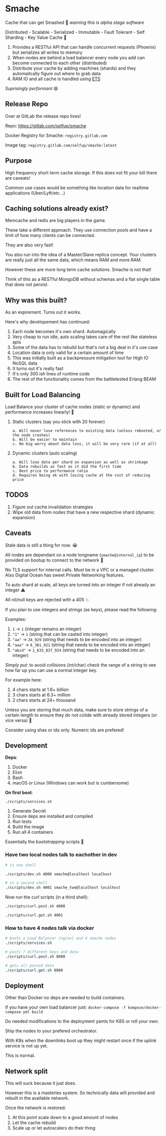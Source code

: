 # Smache

Cache that can get Smashed :tada: _warning this is alpha stage software_

Distributed - Scalable - Serialized - Immutable - Fault Tolerant - Self Sharding - Key Value Cache :rocket:

1. Provides a RESTful API that can handle concurrent requests (Phoenix) but serializes all writes to memory
1. When nodes are behind a load balancer every node you add can become connected to each other (distributed)
1. Distribute your cache by adding machines (shards) and they automaitcally figure out where to grab data
1. RAM IO and all cache is handled using [ETS](https://elixir-lang.org/getting-started/mix-otp/ets.html)

_Suprisingly performant_ :smile:

## Release Repo

Over at GitLab the release repo lives!

Repo: https://gitlab.com/selfup/smache

Docker Registry for Smache: `registry.gitlab.com`

Image tag: `registry.gitlab.com/selfup/smache:latest`

## Purpose

High frequency short term cache storage. If this does not fit your bill there are caveats!

Common use cases would be something like location data for realtime applications (Uber/Lyft/etc...)

## Caching solutions already exist?

Memcache and redis are big players in the game.

These take a different approach. They use connection pools and have a limit of how many clients can be connected.

They are also very fast!

You also run into the idea of a Master/Slave replica concept. Your clusters are really just all the same data, which means RAM and more RAM.

However these are more long term cache solutions. Smache is not that!

Think of this as a RESTful MongoDB without schemas and a flat single table that does not persist.

## Why was this built?

As an expirement. Turns out it works.

Here's why developement has continued:

1. Each node becomes it's own shard. Automagically
1. Very cheap to run idle, auto scaling takes care of the rest like stateless apis
1. Some of the data has to rebuild but that's not a big deal in it's use case
1. Location data is only valid for a certain amount of time
1. This was initially built as a backpressure mitigation tool for High IO NoSQL data
1. It turns out it's really fast
1. It's only 300 ish lines of runtime code
1. The rest of the functionality comes from the battletested Erlang BEAM

## Built for Load Balancing

Load Balance your cluster of cache nodes (static or dynamic) and performance increases linearly! :tada:

1.  Static clusters (say you stick with 20 forever)

        a. Will never lose references to existing data (unless rebooted, or the node crashes)
        b. Will be easier to maintain
        c. No big worry about data loss, it will be very rare (if at all)

2.  Dynamic clusters (auto scaling)

        a. Will lose data per shard on expansion as well as shrinkage
        b. Data rebuilds as fast as it did the first time
        c. Best price to performance ratio
        d. Requires being ok with losing cache at the cost of reducing price

## TODOS

1. Figure out cache invalidation strategies
1. Wipe old data from nodes that have a new respective shard (dynamic expansion)

## Caveats

Stale data is still a thing for now. :sob:

All nodes are dependant on a node longname (`smache@internal_ip`) to be provided on bootup to connect to the network :rocket:

No TLS support for internal calls. Must be in a VPC or a managed cluster. Also Digital Ocean has sweet Private Networking features.

To auto shard at scale, all keys are turned into an integer if not already an integer :warning:

All nil/null keys are rejected with a 405 :boom:

If you plan to use integers and strings (as keys), please read the following:

Examples:

1. `1` -> `1` (integer remains an integer)
2. `"1"` -> `1` (string that can be casted into integer)
3. `"aa"` -> `24_929` (string that needs to be encoded into an integer)
4. `"aaa"` -> `6_381_921` (string that needs to be encoded into an integer)
5. `"abcd"` -> `1_633_837_924` (string that needs to be encoded into an integer)

_Simply put:_ to avoid collisions (int/char) check the range of a string to see how far up you can use a normal integer key.

For example here:

1. 4 chars starts at 1.6+ billion
1. 3 chars starts at 6.3+ million
1. 2 chars starts at 24+ thousand

Unless you are storing that much data, make sure to store strings of a certain length to ensure they do not colide with already stored integers (or vice versa) :pray:

Consider using shas or ids only. Numeric ids are prefered!

## Development

**Deps**:

1. Docker
1. Elixir
1. Bash
1. macOS or Linux (Windows can work but is cumbersome)

**On first boot**:

`./scripts/services.sh`

1. Generate Secret
1. Ensure deps are installed and compiled
1. Run tests
1. Build the image
1. Run all 4 containers

Essentially the _bootstrapping_ scripts :rocket:

### Have two local nodes talk to eachother in dev

```bash
# in one shell

./scripts/dev.sh 4000 smache@localhost localhost

# in a second shell
./scripts/dev.sh 4001 smache_two@localhost localhost
```

Now run the curl scripts (in a third shell):

```bash
./scripts/curl.post.sh 4000

./scripts/curl.get.sh 4001
```

### How to have 4 nodes talk via docker

```bash
# boots a Load Balancer (nginx) and 4 smache nodes
./scripts/services.sh

# posts 7 different keys and data
./scripts/curl.post.sh 8080

# gets all posted data
./scripts/curl.get.sh 8080
```

## Deployment

Other than Docker no deps are needed to build containers.

If you have your own load balancer just: `docker-compose -f kompose/docker-compose.yml build`

Do needed modifications to the deployment yamls for K8S or roll your own.

Ship the nodes to your prefered orchestrator.

With K8s when the downlinks boot up they might restart once if the uplink service is not up yet.

This is normal.

## Network split

This will suck because it just does.

However this is a masterles system. So technically data will provided and rebuilt in the available network.

Once the network is restored:

1. At this point scale down to a good amount of nodes
1. Let the cache rebuild
1. Scale up or let autoscalers do their thing
